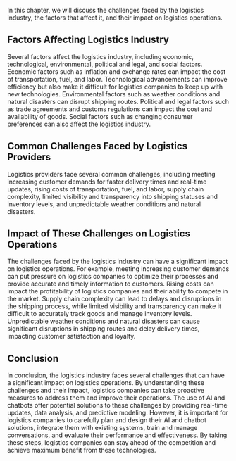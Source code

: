 
In this chapter, we will discuss the challenges faced by the logistics industry, the factors that affect it, and their impact on logistics operations.

Factors Affecting Logistics Industry
------------------------------------

Several factors affect the logistics industry, including economic, technological, environmental, political and legal, and social factors. Economic factors such as inflation and exchange rates can impact the cost of transportation, fuel, and labor. Technological advancements can improve efficiency but also make it difficult for logistics companies to keep up with new technologies. Environmental factors such as weather conditions and natural disasters can disrupt shipping routes. Political and legal factors such as trade agreements and customs regulations can impact the cost and availability of goods. Social factors such as changing consumer preferences can also affect the logistics industry.

Common Challenges Faced by Logistics Providers
----------------------------------------------

Logistics providers face several common challenges, including meeting increasing customer demands for faster delivery times and real-time updates, rising costs of transportation, fuel, and labor, supply chain complexity, limited visibility and transparency into shipping statuses and inventory levels, and unpredictable weather conditions and natural disasters.

Impact of These Challenges on Logistics Operations
--------------------------------------------------

The challenges faced by the logistics industry can have a significant impact on logistics operations. For example, meeting increasing customer demands can put pressure on logistics companies to optimize their processes and provide accurate and timely information to customers. Rising costs can impact the profitability of logistics companies and their ability to compete in the market. Supply chain complexity can lead to delays and disruptions in the shipping process, while limited visibility and transparency can make it difficult to accurately track goods and manage inventory levels. Unpredictable weather conditions and natural disasters can cause significant disruptions in shipping routes and delay delivery times, impacting customer satisfaction and loyalty.

Conclusion
----------

In conclusion, the logistics industry faces several challenges that can have a significant impact on logistics operations. By understanding these challenges and their impact, logistics companies can take proactive measures to address them and improve their operations. The use of AI and chatbots offer potential solutions to these challenges by providing real-time updates, data analysis, and predictive modeling. However, it is important for logistics companies to carefully plan and design their AI and chatbot solutions, integrate them with existing systems, train and manage conversations, and evaluate their performance and effectiveness. By taking these steps, logistics companies can stay ahead of the competition and achieve maximum benefit from these technologies.
